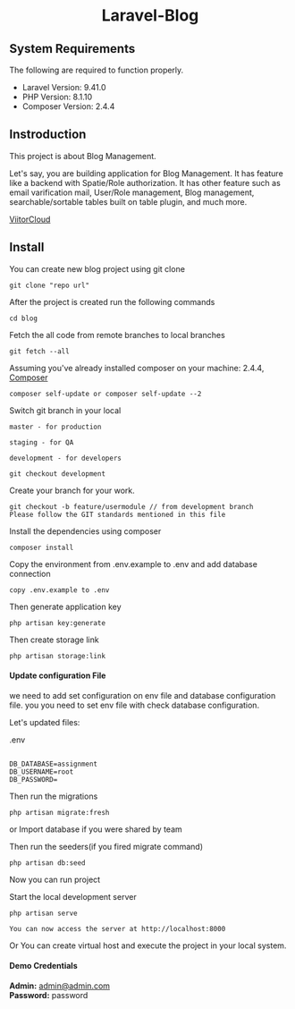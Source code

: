 <h1 align="center">Laravel-Blog</h1>

## System Requirements

The following are required to function properly.

*   Laravel Version: 9.41.0
*   PHP Version: 8.1.10
*   Composer Version: 2.4.4
## Instroduction

This project is about Blog Management.

Let's say, you are building application for Blog Management. It has feature like a backend with Spatie/Role authorization. It has other feature such as email varification mail, User/Role management, Blog management, searchable/sortable tables built on table plugin, and much more.  

[ViitorCloud](https://github.com/viitoradmin)

## Install

You can create new blog project using git clone

	git clone "repo url"

After the project is created run the following commands

	cd blog

Fetch the all code from remote branches to local branches

	git fetch --all

Assuming you've already installed composer on your machine: 2.4.4, [Composer](https://getcomposer.org)

    composer self-update or composer self-update --2

Switch git branch in your local

    master - for production

    staging - for QA

    development - for developers

    git checkout development

Create your branch for your work.

    git checkout -b feature/usermodule // from development branch
    Please follow the GIT standards mentioned in this file

Install the dependencies using composer

	composer install

Copy the environment from .env.example to .env and add database connection

    copy .env.example to .env

Then generate application key

    php artisan key:generate

Then create storage link

    php artisan storage:link

#### Update configuration File

we need to add set configuration on env file and database configuration file. you you need to set env file with check database configuration.

Let's updated files:

.env

```env

DB_DATABASE=assignment
DB_USERNAME=root
DB_PASSWORD=
```

Then run the migrations

    php artisan migrate:fresh

or Import database if you were shared by team

Then run the seeders(if you fired migrate command)

	php artisan db:seed

Now you can run project

Start the local development server

    php artisan serve

	You can now access the server at http://localhost:8000

Or You can create virtual host and execute the project in your local system.

#### Demo Credentials

**Admin:** admin@admin.com  
**Password:** password
